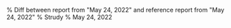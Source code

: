 % Diff between report from "May 24, 2022" and reference report from "May 24, 2022"
% Strudy
% May 24, 2022


